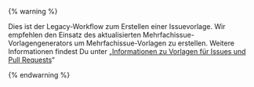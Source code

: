 
{% warning %}

Dies ist der Legacy-Workflow zum Erstellen einer Issuevorlage. Wir empfehlen den Einsatz des aktualisierten Mehrfachissue-Vorlagengenerators um Mehrfachissue-Vorlagen zu erstellen. Weitere Informationen findest Du unter „[Informationen zu Vorlagen für Issues und Pull Requests](/articles/about-issue-and-pull-request-templates)“

{% endwarning %}
